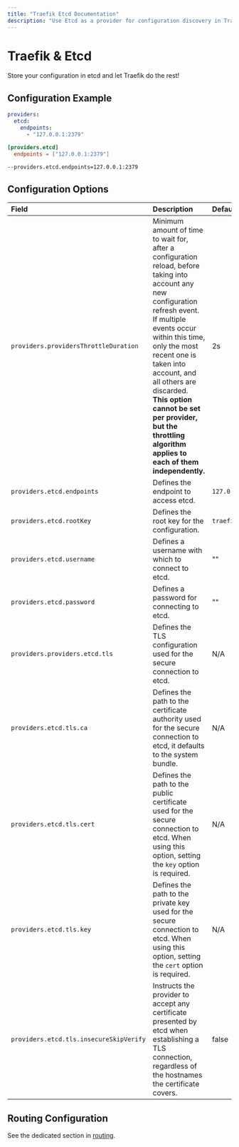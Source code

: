 ```yaml
---
title: "Traefik Etcd Documentation"
description: "Use Etcd as a provider for configuration discovery in Traefik Proxy. Automate and store your configurations with Etcd. Read the technical documentation."
---
```


# Traefik & Etcd

Store your configuration in etcd and let Traefik do the rest!

## Configuration Example

```yaml tab="File (YAML)"
providers:
  etcd:
    endpoints:
      - "127.0.0.1:2379"
```

```toml tab="File (TOML)"
[providers.etcd]
  endpoints = ["127.0.0.1:2379"]
```

```bash tab="CLI"
--providers.etcd.endpoints=127.0.0.1:2379
```

## Configuration Options 

| Field | Description                                               | Default              | Required |
|:------|:----------------------------------------------------------|:---------------------|:---------|
| `providers.providersThrottleDuration` | Minimum amount of time to wait for, after a configuration reload, before taking into account any new configuration refresh event.<br />If multiple events occur within this time, only the most recent one is taken into account, and all others are discarded.<br />**This option cannot be set per provider, but the throttling algorithm applies to each of them independently.** | 2s  | No |
| `providers.etcd.endpoints` | Defines the endpoint to access etcd. |  `127.0.0.1:2379`     | Yes   |
| `providers.etcd.rootKey` | Defines the root key for the configuration. |  `traefik`     | Yes   |
| `providers.etcd.username` | Defines a username with which to connect to etcd. |  ""   | No   |
| `providers.etcd.password` | Defines a password for connecting to etcd. |  ""    | No   |
| `providers.providers.etcd.tls` | Defines the TLS configuration used for the secure connection to etcd. |  N/A    | No   |
| `providers.etcd.tls.ca` | Defines the path to the certificate authority used for the secure connection to etcd, it defaults to the system bundle.  |  N/A   | No   |
| `providers.etcd.tls.cert` | Defines the path to the public certificate used for the secure connection to etcd. When using this option, setting the `key` option is required. |  N/A   | Yes   |
| `providers.etcd.tls.key` | Defines the path to the private key used for the secure connection to etcd. When using this option, setting the `cert` option is required. |  N/A   | Yes   |
| `providers.etcd.tls.insecureSkipVerify` | Instructs the provider to accept any certificate presented by etcd when establishing a TLS connection, regardless of the hostnames the certificate covers. | false   | No   |

## Routing Configuration

See the dedicated section in [routing](../../../../routing/providers/kv.md).
